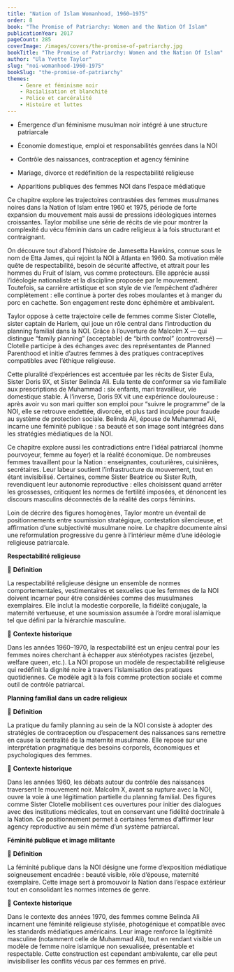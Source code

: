 ```yaml
---
title: "Nation of Islam Womanhood, 1960–1975"
order: 8
book: "The Promise of Patriarchy: Women and the Nation Of Islam"
publicationYear: 2017
pageCount: 285
coverImage: /images/covers/the-promise-of-patriarchy.jpg
bookTitle: "The Promise of Patriarchy: Women and the Nation Of Islam"
author: "Ula Yvette Taylor"
slug: "noi-womanhood-1960-1975"
bookSlug: "the-promise-of-patriarchy"
themes: 
    - Genre et féminisme noir
    - Racialisation et blanchité
    - Police et carcéralité
    - Histoire et luttes
---
```


<!--themes:start-->
- Émergence d’un féminisme musulman noir intégré à une structure patriarcale

- Économie domestique, emploi et responsabilités genrées dans la NOI

- Contrôle des naissances, contraception et agency féminine

- Mariage, divorce et redéfinition de la respectabilité religieuse

- Apparitions publiques des femmes NOI dans l’espace médiatique
<!--themes:end-->

<!--summary:start-->
Ce chapitre explore les trajectoires contrastées des femmes musulmanes noires dans la Nation of Islam entre 1960 et 1975, période de forte expansion du mouvement mais aussi de pressions idéologiques internes croissantes. Taylor mobilise une série de récits de vie pour montrer la complexité du vécu féminin dans un cadre religieux à la fois structurant et contraignant.

On découvre tout d’abord l’histoire de Jamesetta Hawkins, connue sous le nom de Etta James, qui rejoint la NOI à Atlanta en 1960. Sa motivation mêle quête de respectabilité, besoin de sécurité affective, et attrait pour les hommes du Fruit of Islam, vus comme protecteurs. Elle apprécie aussi l’idéologie nationaliste et la discipline proposée par le mouvement. Toutefois, sa carrière artistique et son style de vie l’empêchent d’adhérer complètement : elle continue à porter des robes moulantes et à manger du porc en cachette. Son engagement reste donc éphémère et ambivalent.

Taylor oppose à cette trajectoire celle de femmes comme Sister Clotelle, sister captain de Harlem, qui joue un rôle central dans l’introduction du planning familial dans la NOI. Grâce à l’ouverture de Malcolm X — qui distingue “family planning” (acceptable) de “birth control” (controversé) — Clotelle participe à des échanges avec des représentantes de Planned Parenthood et initie d’autres femmes à des pratiques contraceptives compatibles avec l’éthique religieuse.

Cette pluralité d’expériences est accentuée par les récits de Sister Eula, Sister Doris 9X, et Sister Belinda Ali. Eula tente de conformer sa vie familiale aux prescriptions de Muhammad : six enfants, mari travailleur, vie domestique stable. À l’inverse, Doris 9X vit une expérience douloureuse : après avoir vu son mari quitter son emploi pour “suivre le programme” de la NOI, elle se retrouve endettée, divorcée, et plus tard inculpée pour fraude au système de protection sociale. Belinda Ali, épouse de Muhammad Ali, incarne une féminité publique : sa beauté et son image sont intégrées dans les stratégies médiatiques de la NOI.

Ce chapitre explore aussi les contradictions entre l’idéal patriarcal (homme pourvoyeur, femme au foyer) et la réalité économique. De nombreuses femmes travaillent pour la Nation : enseignantes, couturières, cuisinières, secrétaires. Leur labeur soutient l’infrastructure du mouvement, tout en étant invisibilisé. Certaines, comme Sister Beatrice ou Sister Ruth, revendiquent leur autonomie reproductive : elles choisissent quand arrêter les grossesses, critiquent les normes de fertilité imposées, et dénoncent les discours masculins déconnectés de la réalité des corps féminins.

Loin de décrire des figures homogènes, Taylor montre un éventail de positionnements entre soumission stratégique, contestation silencieuse, et affirmation d’une subjectivité musulmane noire. Le chapitre documente ainsi une reformulation progressive du genre à l’intérieur même d’une idéologie religieuse patriarcale.
<!--summary:end-->

<!--concepts:start-->
**Respectabilité religieuse**

🔹 **Définition**

La respectabilité religieuse désigne un ensemble de normes comportementales, vestimentaires et sexuelles que les femmes de la NOI doivent incarner pour être considérées comme des musulmanes exemplaires. Elle inclut la modestie corporelle, la fidélité conjugale, la maternité vertueuse, et une soumission assumée à l’ordre moral islamique tel que défini par la hiérarchie masculine.

🔹 **Contexte historique**

Dans les années 1960–1970, la respectabilité est un enjeu central pour les femmes noires cherchant à échapper aux stéréotypes racistes (jezebel, welfare queen, etc.). La NOI propose un modèle de respectabilité religieuse qui redéfinit la dignité noire à travers l’islamisation des pratiques quotidiennes. Ce modèle agit à la fois comme protection sociale et comme outil de contrôle patriarcal.


**Planning familial dans un cadre religieux**

🔹 **Définition**

La pratique du family planning au sein de la NOI consiste à adopter des stratégies de contraception ou d’espacement des naissances sans remettre en cause la centralité de la maternité musulmane. Elle repose sur une interprétation pragmatique des besoins corporels, économiques et psychologiques des femmes.

🔹 **Contexte historique**

Dans les années 1960, les débats autour du contrôle des naissances traversent le mouvement noir. Malcolm X, avant sa rupture avec la NOI, ouvre la voie à une légitimation partielle du planning familial. Des figures comme Sister Clotelle mobilisent ces ouvertures pour initier des dialogues avec des institutions médicales, tout en conservant une fidélité doctrinale à la Nation. Ce positionnement permet à certaines femmes d’affirmer leur agency reproductive au sein même d’un système patriarcal.


**Féminité publique et image militante**

🔹 **Définition**

La féminité publique dans la NOI désigne une forme d’exposition médiatique soigneusement encadrée : beauté visible, rôle d’épouse, maternité exemplaire. Cette image sert à promouvoir la Nation dans l’espace extérieur tout en consolidant les normes internes de genre.

🔹 **Contexte historique**

Dans le contexte des années 1970, des femmes comme Belinda Ali incarnent une féminité religieuse stylisée, photogénique et compatible avec les standards médiatiques américains. Leur image renforce la légitimité masculine (notamment celle de Muhammad Ali), tout en rendant visible un modèle de femme noire islamique non sexualisée, présentable et respectable. Cette construction est cependant ambivalente, car elle peut invisibiliser les conflits vécus par ces femmes en privé.
<!--concepts:end-->
